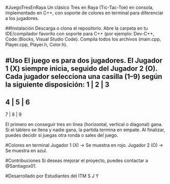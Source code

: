 #JuegoTresEnRaya
Un clásico Tres en Raya (Tic-Tac-Toe) en consola, implementado en C++, con soporte de colores en terminal para diferenciar a los jugadores.

##Instalación
Descarga o clona el repositorio.
Abre la carpeta en tu IDE/compilador favorito con soporte para C++ (por ejemplo: Dev-C++, Code::Blocks, Visual Studio Code).
Compila todos los archivos (main.cpp, Player.cpp, Player.h, Color.h).

#Uso
El juego es para dos jugadores.
El Jugador 1 (X) siempre inicia, seguido del Jugador 2 (O).
Cada jugador selecciona una casilla (1–9) según la siguiente disposición:
1 | 2 | 3
---------
4 | 5 | 6
---------
7 | 8 | 9

El primero en conseguir tres en línea (horizontal, vertical o diagonal) gana.
Si el tablero se llena y nadie gana, la partida termina en empate.
Al finalizar, puedes decidir si juegas otra ronda o sales del juego.

#Colores en terminal
Jugador 1 (X) → Se muestra en rojo.
Jugador 2 (O) → Se muestra en azul.

#Contribuciones
Si deseas mejorar el proyecto, puedes contactar a @Santiagox01.

#Desarrollado por
Estudiantes del ITM
S
J
Y
